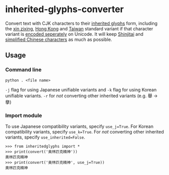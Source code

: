 # inherited-glyphs-converter
 Convert text with CJK characters to their [inherited glyphs](https://en.wikipedia.org/wiki/Jiu_zixing) form, including the [xin zixing](https://en.wikipedia.org/wiki/Xin_zixing), [Hong Kong](https://en.wikipedia.org/wiki/List_of_Graphemes_of_Commonly-Used_Chinese_Characters) and [Taiwan](https://en.wikipedia.org/wiki/Standard_Form_of_National_Characters) standard variant if that character variant is [encoded seperately](https://en.wikipedia.org/wiki/CJK_Unified_Ideographs#CJK_Unified_Ideographs) on Unicode.
 It will keep [Shinjitai](https://en.wikipedia.org/wiki/Shinjitai) and [simplified Chinese characters](https://en.wikipedia.org/wiki/Simplified_Chinese_characters) as much as possible.
 
 ## Usage
 
 ### Command line
 
	python . <file name>
 `-j` flag for using Japanese unifiable variants and `-k` flag for using Korean unifiable variants. `-r` for _not_ converting other inherited variants (e.g. 舉 → 擧)
 
 ### Import module
 To use Japanese compatibility variants, specify `use_j=True`. For Korean compatibility variants, specify `use_k=True`. For _not_ converting other inherited variants, specify `use_inherited=False`.
 
    >>> from inheritedglyphs import *
    >>> print(convert('奥林匹克精神'))
    奧林匹克精神
    >>> print(convert('奥林匹克精神', use_j=True))
    奧林匹克精神
	